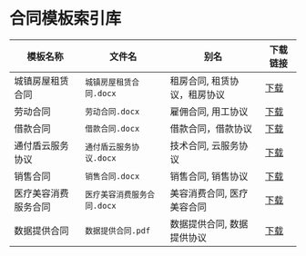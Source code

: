 # 合同模板索引库

| 模板名称          | 文件名                     | 别名                       | 下载链接                                                                 |
|-------------------|----------------------------|----------------------------|--------------------------------------------------------------------------|
| 城镇房屋租赁合同    | `城镇房屋租赁合同.docx` | 租房合同, 租赁协议，租房协议      | [下载](https://github.com/Kairos-Wang/Contract-Template/raw/refs/heads/main/Template/城镇房屋租赁合同.docx) |
| 劳动合同           | `劳动合同.docx`         | 雇佣合同, 用工协议            | [下载](https://github.com/Kairos-Wang/Contract-Template/raw/refs/heads/main/Template/劳动合同.docx)     |
| 借款合同           | `借款合同.docx`         | 借款合同，借款协议            | [下载](https://github.com/Kairos-Wang/Contract-Template/raw/refs/heads/main/Template/借款合同.docx)       |
| 通付盾云服务协议    | `通付盾云服务协议.docx` | 技术合同, 云服务协议          | [下载](https://github.com/Kairos-Wang/Contract-Template/raw/refs/heads/main/Template/通付盾云服务协议.docx) |
| 销售合同            | `销售合同.docx`        | 销售合同, 销售协议            | [下载](https://github.com/Kairos-Wang/Contract-Template/raw/refs/heads/main/Template/销售合同.docx) |
| 医疗美容消费服务合同 | `医疗美容消费服务合同.docx`     | 美容消费合同, 医疗美容合同     | [下载](https://github.com/Kairos-Wang/Contract-Template/raw/refs/heads/main/Template/医疗美容消费服务合同.docx) |
| 数据提供合同  | `数据提供合同.pdf` | 数据提供合同, 数据提供协议         | [下载](https://github.com/Kairos-Wang/Contract-Template/raw/refs/heads/main/Template/数据提供合同.pdf) |
